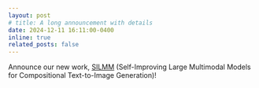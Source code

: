 ```yaml
---
layout: post
# title: A long announcement with details
date: 2024-12-11 16:11:00-0400
inline: true
related_posts: false
---
```


Announce our new work, [SILMM](https://silmm.github.io/) (Self-Improving Large Multimodal Models
for Compositional Text-to-Image Generation)! 